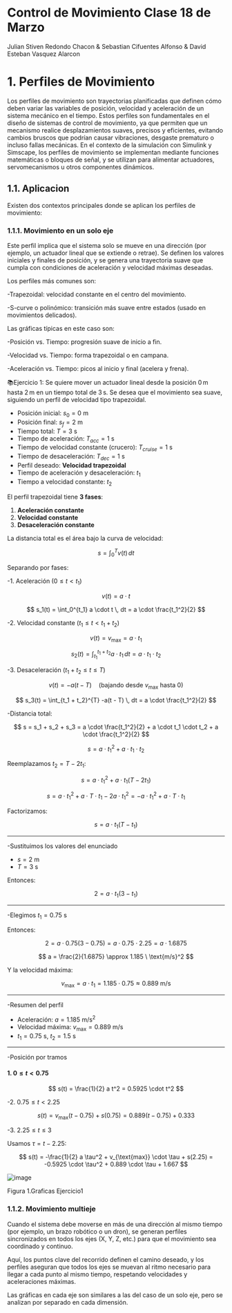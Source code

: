 # Control de Movimiento Clase 18 de Marzo
Julian Stiven Redondo Chacon & Sebastian Cifuentes Alfonso & David Esteban Vasquez Alarcon

# 1. Perfiles de Movimiento

Los perfiles de movimiento son trayectorias planificadas que definen cómo deben variar las variables de posición, velocidad y aceleración de un sistema mecánico en el tiempo. Estos perfiles son fundamentales en el diseño de sistemas de control de movimiento, ya que permiten que un mecanismo realice desplazamientos suaves, precisos y eficientes, evitando cambios bruscos que podrían causar vibraciones, desgaste prematuro o incluso fallas mecánicas. En el contexto de la simulación con Simulink y Simscape, los perfiles de movimiento se implementan mediante funciones matemáticas o bloques de señal, y se utilizan para alimentar actuadores, servomecanismos u otros componentes dinámicos.

## 1.1. Aplicacion 

Existen dos contextos principales donde se aplican los perfiles de movimiento:

### 1.1.1. Movimiento en un solo eje

Este perfil implica que el sistema solo se mueve en una dirección (por ejemplo, un actuador lineal que se extiende o retrae). Se definen los valores iniciales y finales de posición, y se genera una trayectoria suave que cumpla con condiciones de aceleración y velocidad máximas deseadas.

Los perfiles más comunes son:

-Trapezoidal: velocidad constante en el centro del movimiento.

-S-curve o polinómico: transición más suave entre estados (usado en movimientos delicados).

Las gráficas típicas en este caso son:

-Posición vs. Tiempo: progresión suave de inicio a fin.

-Velocidad vs. Tiempo: forma trapezoidal o en campana.

-Aceleración vs. Tiempo: picos al inicio y final (acelera y frena).

📚Ejercicio 1: Se quiere mover un actuador lineal desde la posición 0 m hasta 2 m en un tiempo total de 3 s. Se desea que el movimiento sea suave, siguiendo un perfil de velocidad tipo trapezoidal.

- Posición inicial: $s_0 = 0 \ \text{m}$
- Posición final: $s_f = 2 \ \text{m}$
- Tiempo total: $T = 3 \ \text{s}$
- Tiempo de aceleración: $T_{acc} = 1 \ \text{s}$
- Tiempo de velocidad constante (crucero): $T_{cruise} = 1 \ \text{s}$
- Tiempo de desaceleración: $T_{dec} = 1 \ \text{s}$
- Perfil deseado: **Velocidad trapezoidal**
- Tiempo de aceleración y desaceleración: $t_1$
- Tiempo a velocidad constante: $t_2$
  
El perfil trapezoidal tiene **3 fases**:
1. **Aceleración constante**
2. **Velocidad constante**
3. **Desaceleración constante**

La distancia total es el área bajo la curva de velocidad:

$$
s = \int_0^T v(t) \, dt
$$

Separando por fases:

-1. Aceleración ($0 \leq t < t_1$)

$$
v(t) = a \cdot t
$$

$$
s_1(t) = \int_0^{t_1} a \cdot t \, dt = a \cdot \frac{t_1^2}{2}
$$

-2. Velocidad constante ($t_1 \leq t < t_1 + t_2$)

$$
v(t) = v_{\text{max}} = a \cdot t_1
$$

$$
s_2(t) = \int_{t_1}^{t_1 + t_2} a \cdot t_1 \, dt = a \cdot t_1 \cdot t_2
$$

-3. Desaceleración ($t_1 + t_2 \leq t \leq T$)

$$
v(t) = -a(t - T) \quad \text{(bajando desde } v_{\text{max}} \text{ hasta 0)}
$$

$$
s_3(t) = \int_{t_1 + t_2}^{T} -a(t - T) \, dt = a \cdot \frac{t_1^2}{2}
$$

-Distancia total:

$$
s = s_1 + s_2 + s_3 = a \cdot \frac{t_1^2}{2} + a \cdot t_1 \cdot t_2 + a \cdot \frac{t_1^2}{2}
$$

$$
s = a \cdot t_1^2 + a \cdot t_1 \cdot t_2
$$

Reemplazamos $t_2 = T - 2t_1$:

$$
s = a \cdot t_1^2 + a \cdot t_1 (T - 2t_1)
$$

$$
s = a \cdot t_1^2 + a \cdot T \cdot t_1 - 2a \cdot t_1^2 = -a \cdot t_1^2 + a \cdot T \cdot t_1
$$

Factorizamos:

$$
s = a \cdot t_1 (T - t_1)
$$

---

-Sustituimos los valores del enunciado

- $s = 2 \ \text{m}$
- $T = 3 \ \text{s}$

Entonces:

$$
2 = a \cdot t_1 (3 - t_1)
$$

---

-Elegimos $t_1 = 0.75 \ \text{s}$

Entonces:

$$
2 = a \cdot 0.75 (3 - 0.75) = a \cdot 0.75 \cdot 2.25 = a \cdot 1.6875
$$

$$
a = \frac{2}{1.6875} \approx 1.185 \ \text{m/s}^2
$$

Y la velocidad máxima:

$$
v_{\text{max}} = a \cdot t_1 = 1.185 \cdot 0.75 \approx 0.889 \ \text{m/s}
$$

---

-Resumen del perfil

- Aceleración: $a = 1.185 \ \text{m/s}^2$
- Velocidad máxima: $v_{\text{max}} = 0.889 \ \text{m/s}$
- $t_1 = 0.75 \ \text{s}$, $t_2 = 1.5 \ \text{s}$

---

-Posición por tramos

#### 1. $0 \leq t < 0.75$

$$
s(t) = \frac{1}{2} a t^2 = 0.5925 \cdot t^2
$$

-2. $0.75 \leq t < 2.25$

$$
s(t) = v_{\text{max}} (t - 0.75) + s(0.75) = 0.889 (t - 0.75) + 0.333
$$

-3. $2.25 \leq t \leq 3$

Usamos $\tau = t - 2.25$:

$$
s(t) = -\frac{1}{2} a \tau^2 + v_{\text{max}} \cdot \tau + s(2.25) = -0.5925 \cdot \tau^2 + 0.889 \cdot \tau + 1.667
$$


![image](https://github.com/user-attachments/assets/c5f0342e-8946-44be-8381-3f1607e26a25)

Figura 1.Graficas Ejercicio1

### 1.1.2. Movimiento multieje

Cuando el sistema debe moverse en más de una dirección al mismo tiempo (por ejemplo, un brazo robótico o un dron), se generan perfiles sincronizados en todos los ejes (X, Y, Z, etc.) para que el movimiento sea coordinado y continuo.

Aquí, los puntos clave del recorrido definen el camino deseado, y los perfiles aseguran que todos los ejes se muevan al ritmo necesario para llegar a cada punto al mismo tiempo, respetando velocidades y aceleraciones máximas.

Las gráficas en cada eje son similares a las del caso de un solo eje, pero se analizan por separado en cada dimensión.
